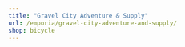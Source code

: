 ```yaml
---
title: "Gravel City Adventure & Supply"
url: /emporia/gravel-city-adventure-and-supply/
shop: bicycle
---
```

